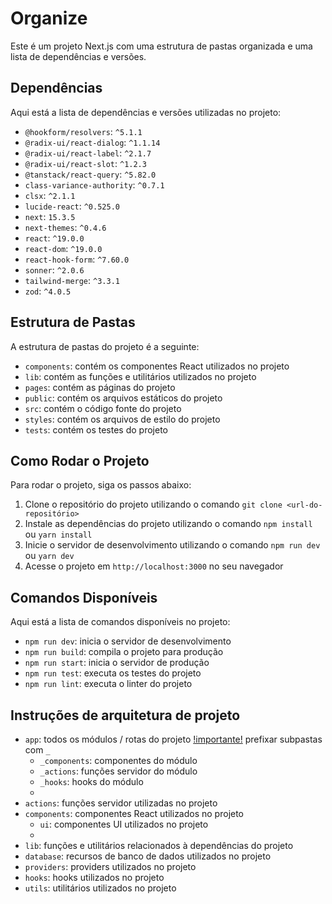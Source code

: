 # Organize

Este é um projeto Next.js com uma estrutura de pastas organizada e uma lista de dependências e versões.

## Dependências

Aqui está a lista de dependências e versões utilizadas no projeto:

- `@hookform/resolvers`: `^5.1.1`
- `@radix-ui/react-dialog`: `^1.1.14`
- `@radix-ui/react-label`: `^2.1.7`
- `@radix-ui/react-slot`: `^1.2.3`
- `@tanstack/react-query`: `^5.82.0`
- `class-variance-authority`: `^0.7.1`
- `clsx`: `^2.1.1`
- `lucide-react`: `^0.525.0`
- `next`: `15.3.5`
- `next-themes`: `^0.4.6`
- `react`: `^19.0.0`
- `react-dom`: `^19.0.0`
- `react-hook-form`: `^7.60.0`
- `sonner`: `^2.0.6`
- `tailwind-merge`: `^3.3.1`
- `zod`: `^4.0.5`

## Estrutura de Pastas

A estrutura de pastas do projeto é a seguinte:

- `components`: contém os componentes React utilizados no projeto
- `lib`: contém as funções e utilitários utilizados no projeto
- `pages`: contém as páginas do projeto
- `public`: contém os arquivos estáticos do projeto
- `src`: contém o código fonte do projeto
- `styles`: contém os arquivos de estilo do projeto
- `tests`: contém os testes do projeto

## Como Rodar o Projeto

Para rodar o projeto, siga os passos abaixo:

1. Clone o repositório do projeto utilizando o comando `git clone <url-do-repositório>`
2. Instale as dependências do projeto utilizando o comando `npm install` ou `yarn install`
3. Inicie o servidor de desenvolvimento utilizando o comando `npm run dev` ou `yarn dev`
4. Acesse o projeto em `http://localhost:3000` no seu navegador

## Comandos Disponíveis

Aqui está a lista de comandos disponíveis no projeto:

- `npm run dev`: inicia o servidor de desenvolvimento
- `npm run build`: compila o projeto para produção
- `npm run start`: inicia o servidor de produção
- `npm run test`: executa os testes do projeto
- `npm run lint`: executa o linter do projeto

## Instruções de arquitetura de projeto

- `app`: todos os módulos / rotas do projeto
  [!importante!]() prefixar subpastas com `_`
  - `_components`: componentes do módulo
  - `_actions`: funções servidor do módulo
  - `_hooks`: hooks do módulo
  -
- `actions`: funções servidor utilizadas no projeto
- `components`: componentes React utilizados no projeto
  - `ui`: componentes UI utilizados no projeto
  -
- `lib`: funções e utilitários relacionados à dependências do projeto
- `database`: recursos de banco de dados utilizados no projeto
- `providers`: providers utilizados no projeto
- `hooks`: hooks utilizados no projeto
- `utils`: utilitários utilizados no projeto
